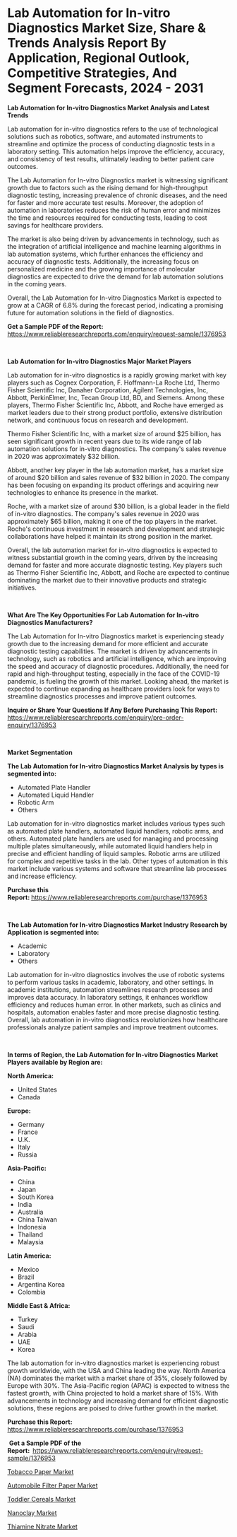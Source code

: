 <p><h1>Lab Automation for In-vitro Diagnostics Market Size, Share & Trends Analysis Report By Application, Regional Outlook, Competitive Strategies, And Segment Forecasts, 2024 - 2031</h1></p><p><strong>Lab Automation for In-vitro Diagnostics Market Analysis and Latest Trends</strong></p>
<p><p>Lab automation for in-vitro diagnostics refers to the use of technological solutions such as robotics, software, and automated instruments to streamline and optimize the process of conducting diagnostic tests in a laboratory setting. This automation helps improve the efficiency, accuracy, and consistency of test results, ultimately leading to better patient care outcomes.</p><p>The Lab Automation for In-vitro Diagnostics market is witnessing significant growth due to factors such as the rising demand for high-throughput diagnostic testing, increasing prevalence of chronic diseases, and the need for faster and more accurate test results. Moreover, the adoption of automation in laboratories reduces the risk of human error and minimizes the time and resources required for conducting tests, leading to cost savings for healthcare providers.</p><p>The market is also being driven by advancements in technology, such as the integration of artificial intelligence and machine learning algorithms in lab automation systems, which further enhances the efficiency and accuracy of diagnostic tests. Additionally, the increasing focus on personalized medicine and the growing importance of molecular diagnostics are expected to drive the demand for lab automation solutions in the coming years.</p><p>Overall, the Lab Automation for In-vitro Diagnostics Market is expected to grow at a CAGR of 6.8% during the forecast period, indicating a promising future for automation solutions in the field of diagnostics.</p></p>
<p><strong>Get a Sample PDF of the Report:&nbsp;</strong> <a href="https://www.reliableresearchreports.com/enquiry/request-sample/1376953">https://www.reliableresearchreports.com/enquiry/request-sample/1376953</a></p>
<p>&nbsp;</p>
<p><strong>Lab Automation for In-vitro Diagnostics Major Market Players</strong></p>
<p><p>Lab automation for in-vitro diagnostics is a rapidly growing market with key players such as Cognex Corporation, F. Hoffmann-La Roche Ltd, Thermo Fisher Scientific Inc, Danaher Corporation, Agilent Technologies, Inc, Abbott, PerkinElmer, Inc, Tecan Group Ltd, BD, and Siemens. Among these players, Thermo Fisher Scientific Inc, Abbott, and Roche have emerged as market leaders due to their strong product portfolio, extensive distribution network, and continuous focus on research and development.</p><p>Thermo Fisher Scientific Inc, with a market size of around $25 billion, has seen significant growth in recent years due to its wide range of lab automation solutions for in-vitro diagnostics. The company's sales revenue in 2020 was approximately $32 billion.</p><p>Abbott, another key player in the lab automation market, has a market size of around $20 billion and sales revenue of $32 billion in 2020. The company has been focusing on expanding its product offerings and acquiring new technologies to enhance its presence in the market.</p><p>Roche, with a market size of around $30 billion, is a global leader in the field of in-vitro diagnostics. The company's sales revenue in 2020 was approximately $65 billion, making it one of the top players in the market. Roche's continuous investment in research and development and strategic collaborations have helped it maintain its strong position in the market.</p><p>Overall, the lab automation market for in-vitro diagnostics is expected to witness substantial growth in the coming years, driven by the increasing demand for faster and more accurate diagnostic testing. Key players such as Thermo Fisher Scientific Inc, Abbott, and Roche are expected to continue dominating the market due to their innovative products and strategic initiatives.</p></p>
<p>&nbsp;</p>
<p><strong>What Are The Key Opportunities For Lab Automation for In-vitro Diagnostics Manufacturers?</strong></p>
<p><p>The Lab Automation for In-vitro Diagnostics market is experiencing steady growth due to the increasing demand for more efficient and accurate diagnostic testing capabilities. The market is driven by advancements in technology, such as robotics and artificial intelligence, which are improving the speed and accuracy of diagnostic procedures. Additionally, the need for rapid and high-throughput testing, especially in the face of the COVID-19 pandemic, is fueling the growth of this market. Looking ahead, the market is expected to continue expanding as healthcare providers look for ways to streamline diagnostics processes and improve patient outcomes.</p></p>
<p><strong>Inquire or Share Your Questions If Any Before Purchasing This Report:</strong> <a href="https://www.reliableresearchreports.com/enquiry/pre-order-enquiry/1376953">https://www.reliableresearchreports.com/enquiry/pre-order-enquiry/1376953</a></p>
<p>&nbsp;</p>
<p><strong>Market Segmentation</strong></p>
<p><strong>The Lab Automation for In-vitro Diagnostics Market Analysis by types is segmented into:</strong></p>
<p><ul><li>Automated Plate Handler</li><li>Automated Liquid Handler</li><li>Robotic Arm</li><li>Others</li></ul></p>
<p><p>Lab automation for in-vitro diagnostics market includes various types such as automated plate handlers, automated liquid handlers, robotic arms, and others. Automated plate handlers are used for managing and processing multiple plates simultaneously, while automated liquid handlers help in precise and efficient handling of liquid samples. Robotic arms are utilized for complex and repetitive tasks in the lab. Other types of automation in this market include various systems and software that streamline lab processes and increase efficiency.</p></p>
<p><strong>Purchase this Report:&nbsp;</strong><a href="https://www.reliableresearchreports.com/purchase/1376953">https://www.reliableresearchreports.com/purchase/1376953</a></p>
<p>&nbsp;</p>
<p><strong>The Lab Automation for In-vitro Diagnostics Market Industry Research by Application is segmented into:</strong></p>
<p><ul><li>Academic</li><li>Laboratory</li><li>Others</li></ul></p>
<p><p>Lab automation for in-vitro diagnostics involves the use of robotic systems to perform various tasks in academic, laboratory, and other settings. In academic institutions, automation streamlines research processes and improves data accuracy. In laboratory settings, it enhances workflow efficiency and reduces human error. In other markets, such as clinics and hospitals, automation enables faster and more precise diagnostic testing. Overall, lab automation in in-vitro diagnostics revolutionizes how healthcare professionals analyze patient samples and improve treatment outcomes.</p></p>
<p>&nbsp;</p>
<p><strong>In terms of Region, the Lab Automation for In-vitro Diagnostics Market Players available by Region are:</strong></p>
<p>
    <p> <strong> North America: </strong>
        <ul>
            <li>United States</li>
            <li>Canada</li>
        </ul>
        </p> 
    <p> <strong> Europe: </strong>
        <ul>
            <li>Germany</li>
            <li>France</li>
            <li>U.K.</li>
            <li>Italy</li>
            <li>Russia</li>
        </ul>
        </p> 
    <p> <strong> Asia-Pacific: </strong>
        <ul>
            <li>China</li>
            <li>Japan</li>
            <li>South Korea</li>
            <li>India</li>
            <li>Australia</li>
            <li>China Taiwan</li>
            <li>Indonesia</li>
            <li>Thailand</li>
            <li>Malaysia</li>
        </ul>
        </p> 
    <p> <strong> Latin America: </strong>
        <ul>
            <li>Mexico</li>
            <li>Brazil</li>
            <li>Argentina Korea</li>
            <li>Colombia</li>
        </ul>
        </p> 
    <p> <strong> Middle East & Africa: </strong>
        <ul>
            <li>Turkey</li>
            <li>Saudi</li>
            <li>Arabia</li>
            <li>UAE</li>
            <li>Korea</li>
        </ul>
    </p>
    </p>
<p><p>The lab automation for in-vitro diagnostics market is experiencing robust growth worldwide, with the USA and China leading the way. North America (NA) dominates the market with a market share of 35%, closely followed by Europe with 30%. The Asia-Pacific region (APAC) is expected to witness the fastest growth, with China projected to hold a market share of 15%. With advancements in technology and increasing demand for efficient diagnostic solutions, these regions are poised to drive further growth in the market.</p></p>
<p><strong>Purchase this Report: </strong><a href="https://www.reliableresearchreports.com/purchase/1376953">https://www.reliableresearchreports.com/purchase/1376953</a></p>
<p>&nbsp;<strong>Get a Sample PDF of the Report:&nbsp;&nbsp;</strong><a href="https://www.reliableresearchreports.com/enquiry/request-sample/1376953">https://www.reliableresearchreports.com/enquiry/request-sample/1376953</a></p>
<p><strong></strong></p>
<p><p><a href="https://github.com/guneycigdem35/Market-Research-Report-List-2/blob/main/tobacco-paper-market.md">Tobacco Paper Market</a></p><p><a href="https://view.publitas.com/reportprime-1/automobile-filter-paper-market-size-and-examines-its-market-scope-with-a-primary-focus-on-growth-opportunities-and-forecasted-trends-spanning-from-2024-to-2031/">Automobile Filter Paper Market</a></p><p><a href="https://github.com/Paul14Anderson63/Market-Research-Report-List-3/blob/main/toddler-cereals-market.md">Toddler Cereals Market</a></p><p><a href="https://simplistic-meeting-7ee.notion.site/Nanoclay-Market-Offer-Valuable-Insights-into-Market-Size-Market-Share-Market-Trends-and-Projectio-0242b537497a4c8f90e92bed57d38259">Nanoclay Market</a></p><p><a href="https://view.publitas.com/reportprime-1/thiamine-nitrate-market-provides-a-comprehensive-analysis-including-a-macro-overview-of-the-market-as-well-as-micro-details-such-as-market-size-and-competitive-landscape-_v8lg6mm44gb/">Thiamine Nitrate Market</a></p></p>
